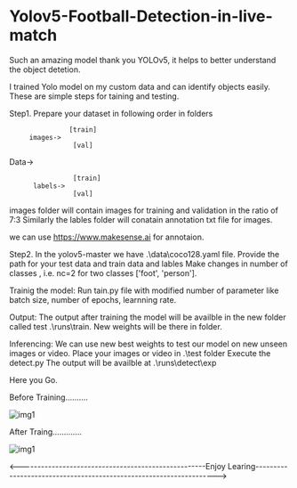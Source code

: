 # Yolov5-Football-Detection-in-live-match

Such an amazing model thank you YOLOv5, it helps to better understand the object detetion. 

I trained Yolo model on my custom data and can identify objects easily.
These are simple steps for taining and testing.

Step1. Prepare your dataset in following order in folders


                   [train]
         images->
                    [val]


Data->

                    [train]   
          labels->
                    [val]
                  
images folder will contain images for training and validation in the ratio of 7:3
Similarly the lables folder will conatain  annotation txt file for images.

we can use https://www.makesense.ai for annotaion.

Step2.
In the yolov5-master we have .\data\coco128.yaml file.
Provide the path for your test data and train data and lables
Make changes in number of classes , i.e. nc=2 for two classes ['foot', 'person'].

Trainig the model:
Run tain.py file with modified number of parameter like batch size, number of epochs, learnning rate.


Output:
The output after training the model will be availble in the new folder called test .\runs\train. New weights will be there in folder.

Inferencing:
We can use new best weights to test our model on new unseen images or video.
Place your images or video in .\test folder 
Execute the detect.py 
The output will be availble at .\runs\detect\exp


Here you Go.





Before Training..........

![img1](https://user-images.githubusercontent.com/33762043/174591500-bd7cb07f-b569-4097-9887-ba64e0b2a0f4.jpg)



After Traing.............

![img1](https://user-images.githubusercontent.com/33762043/174591922-478673aa-8c69-45b1-8987-b816361081b3.jpg)








<----------------------------------------------------Enjoy Learing------------------------------------------------------------------->
